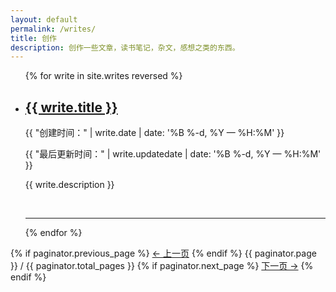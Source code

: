```yaml
---
layout: default
permalink: /writes/
title: 创作
description: 创作一些文章，读书笔记，杂文，感想之类的东西。
---
```


<ul class="post-list">
{% for write in site.writes reversed %}
    <li>
        <h2><a class="post-title" href="{{ write.url | prepend: site.baseurl }}">{{ write.title }}</a></h2>
        <p class="post-meta">{{ "创建时间：" | write.date | date: '%B %-d, %Y — %H:%M' }}</p>
        <p class="post-meta">{{ "最后更新时间：" | write.updatedate | date: '%B %-d, %Y — %H:%M' }}</p>
        <p>{{ write.description }}</p>
        <br/>
        <hr/>
      </li>
{% endfor %}
</ul>

<nav class="pagination" role="navigation">
  {% if paginator.previous_page %}
  <a class="previous pagination__newer btn btn-small btn-tertiary" href="{{ paginator.previous_page_path }}">&larr; 上一页</a>
  {% endif %}
  <span class="page_num pagination__page-number">{{ paginator.page }} / {{ paginator.total_pages }}</span>
  {% if paginator.next_page %}
  <a class="next pagination__older btn btn-small btn-tertiary" href="{{ paginator.next_page_path }}">下一页 &rarr;</a>
  {% endif %}
</nav>
